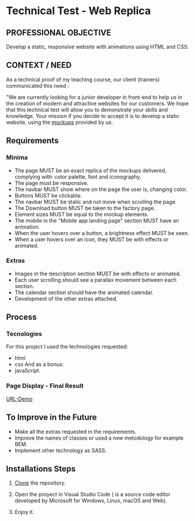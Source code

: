 # Technical Test - Web Replica 

## PROFESSIONAL OBJECTIVE
Develop a static, responsive website with animations using HTML and CSS.

## CONTEXT / NEED
As a technical proof of my teaching course, our client (trainers)  communicated this need : 

"We are currently looking for a junior developer in front-end to help us in the creation of modern and attractive websites for our customers. We hope that this technical test will allow you to demonstrate your skills and knowledge.
Your mission if you decide to accept it is to develop a static website, using the [mockups](https://drive.google.com/drive/folders/1EYkqmhwsR2c26T9vb6-cGzN75yMsYoiq?usp=sharing) provided by us.

## Requirements
### Minima
- The page MUST be an exact replica of the mockups delivered, complying with: color palette, font and iconography.
- The page must be responsive.
- The navbar MUST show where on the page the user is, changing color.
- Buttons MUST be clickable.
- The navbar MUST be static and not move when scrolling the page.
- The Download button MUST be taken to the factory page.
- Element sizes MUST be equal to the mockup elements.
- The mobile in the "Mobile app landing page" section MUST have an animation.
- When the user hovers over a button, a brightness effect MUST be seen.
- When a user hovers over an icon, they MUST be with effects or animated.

### Extras
- Images in the description section MUST be with effects or animated.
- Each user scrolling should see a parallax movement between each section.
- The calendar section should have the animated calendar.
- Development of the other extras attached.

## Process 
### Tecnologies
For this project I used the technologies requested:
- html
- css 
And as a bonus:
- javaScript.

### Page Display - Final Result
[URL-Demo]()

## To Improve in the Future
- Make all the extras requested in the requirements.
- Improve the names of classes or used a new metodology for example BEM.
- Implement other technology as SASS.

## Installations Steps
1. [Clone](https://docs.github.com/es/repositories/creating-and-managing-repositories/cloning-a-repository) the repository.

2. Open the proyect in Visual Studio Code ( is a source code editor developed by Microsoft for Windows, Linux, macOS and Web).

3. Enjoy it.
